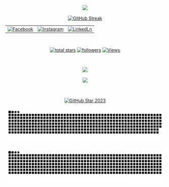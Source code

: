 <p align="center">
  <!-- Typing SVG by DenverCoder1 - https://github.com/DenverCoder1/readme-typing-svg -->
  <a href="https://github.com/DenverCoder1/readme-typing-svg">
    <img src="https://readme-typing-svg.demolab.com/?lines=Hello%20everyone;Welcome%20to%20my%20profile;Tuan%20Anh%20Sunday&font=Fira%20Code&center=true&width=440&height=45&color=f75c7e&vCenter=true&pause=1000&size=22" /></a>
</p>   
         
<div align="Center">
	<a href="https://git.io/streak-stats"><img src="https://streak-stats.demolab.com?user=TuanAnhNQ333&theme=dracula&border_radius=12&card_width=700&card_height=260&background=45%2C2C22E6D9%2CF0351FCC&ring=00F9FF&fire=FFFC00&stroke=EB5454&currStreakLabel=04EB00&currStreakNum=6764FFF9" alt="GitHub Streak" /></a>
</div>

<div align="Center">
	<table>
		<td><a href="https://www.facebook.com/ah.nqt?locale=vi_VN" target="_blank" rel="noreferrer"><img src="https://cdn-icons-png.flaticon.com/128/5968/5968764.png" width="50" height="50" alt="Facebook" tittle="Facebook" ></a></td>
		<td><a href="https://www.instagram.com/tuan_anh_33/" target="_blank" rel="noreferrer"><img src="https://cdn-icons-png.flaticon.com/128/2111/2111463.png" width="50" height="50" alt="Instagram" tittle="Instagram" ></a></td>
		<td><a href="https://www.linkedin.com/in/anh-nqt/" target="_blank" rel="noreferrer"><img src="https://cdn-icons-png.flaticon.com/128/3536/3536505.png" width="50" height="50" alt="LinkedLn" tittle="LinkedLn" ></a></td>
	</table>
</div>


<br/>

<!-- Social badges section -->
<!-- Badges with custom icons - https://github.com/DenverCoder1/custom-icon-badges -->
<!-- View counter - https://github.com/DenverCoder1/Simple-View-Counter -->
<p align="center">
  <a href="https://github.com/TuanAnhNQ333?tab=repositories&sort=stargazers">
    <img alt="total stars" title="Total stars on GitHub" src="https://custom-icon-badges.demolab.com/github/stars/TuanAnhNQ333?color=55960c&style=for-the-badge&labelColor=488207&logo=star"/></a>
  <a href="https://github.com/TuanAnhNQ333?tab=followers">
    <img alt="followers" title="Follow me on Github" src="https://custom-icon-badges.demolab.com/github/followers/TuanAnhNQ333?color=236ad3&labelColor=1155ba&style=for-the-badge&logo=person-add&label=Follow&logoColor=white"/></a>
  <a href="https://github.com/TuanAnhNQ333/"><img alt="Views" title="GitHub profile views" src="https://komarev.com/ghpvc/?username=TuanAnhNQ333&label=Profile%20Views&color=red&style=for-the-badge"/></a>
</p>

<br/>

<p align="center">
    <picture>
  <source
    srcset="https://github-readme-stats.vercel.app/api?username=TuanAnhNQ333&show_icons=true&theme=gruvbox"
    media="(prefers-color-scheme: dark)"
  />
  <source
    srcset="https://github-readme-stats.vercel.app/api?username=TuanAnhNQ333&show_icons=true"
    media="(prefers-color-scheme: light), (prefers-color-scheme: no-preference)"
  />
  <img src="https://github-readme-stats.vercel.app/api?username=TuanAnhNQ333&show_icons=true" />
</picture>
</p>


<p align="center">
  <!-- Typing SVG by DenverCoder1 - https://github.com/DenverCoder1/readme-typing-svg -->
  <a href="https://github.com/DenverCoder1/readme-typing-svg">
    <img src="https://readme-typing-svg.demolab.com/?lines=AH%20code%20his%20life;&font=Fira%20Code&center=true&width=440&height=45&color=f75c7e&vCenter=true&pause=1000&size=22" /></a>
</p>

<br/>


<!-- GitHub Star link -->
<p align="center">
  <a href="https://stars.github.com/profiles/denvercoder1/">
    <img src="https://github.com/DenverCoder1/DenverCoder1/assets/20955511/ca15be3f-d00b-438e-91f6-fb5568c1f632" alt="GitHub Star 2023"/></a>
</p>



<p align="center">
  <picture>
  <source media="(prefers-color-scheme: dark)" srcset="https://raw.githubusercontent.com/platane/platane/output/github-contribution-grid-snake-dark.svg">
  <source media="(prefers-color-scheme: light)" srcset="https://raw.githubusercontent.com/platane/platane/output/github-contribution-grid-snake.svg">
  <img alt="github contribution grid snake animation" src="https://raw.githubusercontent.com/platane/platane/output/github-contribution-grid-snake.svg">
</picture>


</p>

<p align="center">
  <picture>
  <source media="(prefers-color-scheme: dark)" srcset="https://raw.githubusercontent.com/TuanAnhNQ333/TuanAnhNQ333/output/github-contribution-grid-snake-dark.svg">
  <source media="(prefers-color-scheme: light)" srcset="https://raw.githubusercontent.com/TuanAnhNQ333/TuanAnhNQ333/output/github-contribution-grid-snake.svg">
  <img alt="github contribution grid snake animation" src="https://raw.githubusercontent.com/TuanAnhNQ333/TuanAnhNQ333/output/github-contribution-grid-snake.svg">
</picture>


</p>


<!---

TuanAnhNQ333/TuanAnhNQ333 is a ✨ special ✨ repository because its `README.md` (this file) appears on your GitHub profile.
You can click the Preview link to take a look at your changes.
--->
